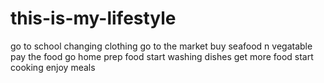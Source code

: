 # this-is-my-lifestyle
go to school
changing clothing
go to the market
buy seafood n vegatable
pay the food
go home
prep food
start washing dishes
get more food 
start cooking
enjoy meals
